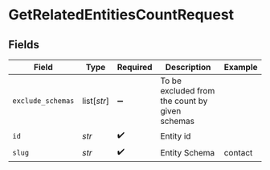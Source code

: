 # GetRelatedEntitiesCountRequest


## Fields

| Field                                          | Type                                           | Required                                       | Description                                    | Example                                        |
| ---------------------------------------------- | ---------------------------------------------- | ---------------------------------------------- | ---------------------------------------------- | ---------------------------------------------- |
| `exclude_schemas`                              | list[*str*]                                    | :heavy_minus_sign:                             | To be excluded from the count by given schemas |                                                |
| `id`                                           | *str*                                          | :heavy_check_mark:                             | Entity id                                      |                                                |
| `slug`                                         | *str*                                          | :heavy_check_mark:                             | Entity Schema                                  | contact                                        |